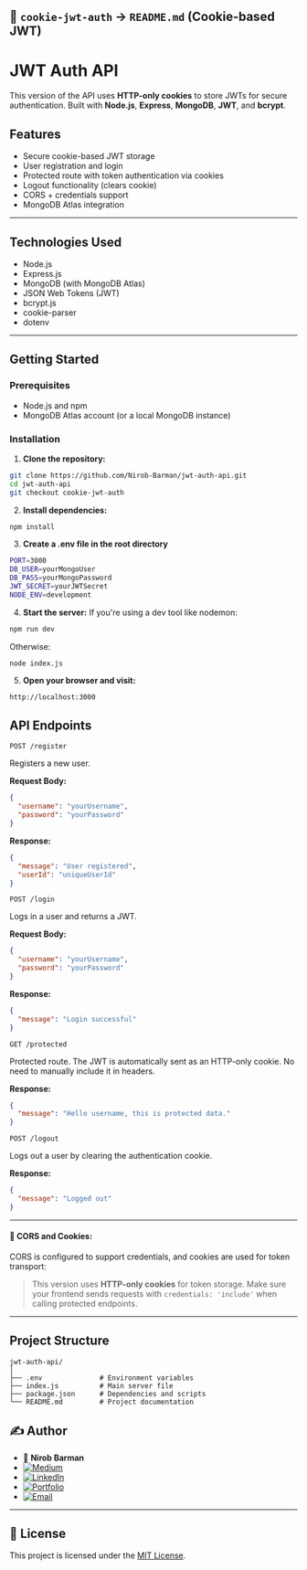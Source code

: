 ## 📁 `cookie-jwt-auth` → `README.md` (Cookie-based JWT)

# JWT Auth API

This version of the API uses **HTTP-only cookies** to store JWTs for secure authentication. Built with **Node.js**, **Express**, **MongoDB**, **JWT**, and **bcrypt**.

## Features

- Secure cookie-based JWT storage
- User registration and login
- Protected route with token authentication via cookies
- Logout functionality (clears cookie)
- CORS + credentials support
- MongoDB Atlas integration

---

## Technologies Used

- Node.js
- Express.js
- MongoDB (with MongoDB Atlas)
- JSON Web Tokens (JWT)
- bcrypt.js
- cookie-parser
- dotenv

---

## Getting Started

### Prerequisites

- Node.js and npm
- MongoDB Atlas account (or a local MongoDB instance)

### Installation

1. **Clone the repository:**

```bash
git clone https://github.com/Nirob-Barman/jwt-auth-api.git
cd jwt-auth-api
git checkout cookie-jwt-auth
```

2. **Install dependencies:**

```bash
npm install
```

3. **Create a .env file in the root directory**

```bash
PORT=3000
DB_USER=yourMongoUser
DB_PASS=yourMongoPassword
JWT_SECRET=yourJWTSecret
NODE_ENV=development
```

4. **Start the server:**
If you're using a dev tool like nodemon:
```bash
npm run dev
```
Otherwise:
```
node index.js
```


5. **Open your browser and visit:**

```bash
http://localhost:3000
```



## API Endpoints

`POST /register`

Registers a new user.

**Request Body:**

```json
{
  "username": "yourUsername",
  "password": "yourPassword"
}
```
**Response:**

```json
{
  "message": "User registered",
  "userId": "uniqueUserId"
}
```

`POST /login`

Logs in a user and returns a JWT.

**Request Body:**

```json
{
  "username": "yourUsername",
  "password": "yourPassword"
}
```

**Response:**

```json
{
  "message": "Login successful"
}
```

`GET /protected`

Protected route. The JWT is automatically sent as an HTTP-only cookie. No need to manually include it in headers.

**Response:**

```json
{
  "message": "Hello username, this is protected data."
}
```

`POST /logout`

Logs out a user by clearing the authentication cookie.

**Response:**
```json
{
  "message": "Logged out"
}
```

---

#### 🔐 **CORS and Cookies:**
CORS is configured to support credentials, and cookies are used for token transport:

> This version uses **HTTP-only cookies** for token storage. Make sure your frontend sends requests with `credentials: 'include'` when calling protected endpoints.

---


## Project Structure
```
jwt-auth-api/
│
├── .env              # Environment variables
├── index.js          # Main server file
├── package.json      # Dependencies and scripts
└── README.md         # Project documentation
```

## ✍️ Author

- 👤 **Nirob Barman**  
- [![Medium](https://img.shields.io/badge/Medium-Blog-black?logo=medium)](https://nirob-barman.medium.com/)
- [![LinkedIn](https://img.shields.io/badge/LinkedIn-Connect-blue?logo=linkedin)](https://www.linkedin.com/in/nirob-barman/)
- [![Portfolio](https://img.shields.io/badge/Portfolio-Visit-brightgreen?logo=firefox-browser)](https://nirob-barman-19.web.app/)
- [![Email](https://img.shields.io/badge/Email-Contact-orange?logo=gmail)](mailto:nirob.barman.19@gmail.com)

---

## 📄 License

This project is licensed under the [MIT License](LICENSE).